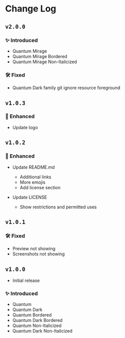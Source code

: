 # Change Log

## `v2.0.0`

### ✨ Introduced

- Quantum Mirage
- Quantum Mirage Bordered
- Quantum Mirage Non-Italicized

### 🛠️ Fixed

- Quantum Dark family git ignore resource foreground

## `v1.0.3`

### 🚀 Enhanced

- Update logo

## `v1.0.2`

### 🚀 Enhanced

- Update README.md

  - Additional links
  - More emojis
  - Add license section

- Update LICENSE

  - Show restrictions and permitted uses

## `v1.0.1`

### 🛠️ Fixed

- Preview not showing
- Screenshots not showing

## `v1.0.0`

- Initial release

### ✨ Introduced

- Quantum
- Quantum Dark
- Quantum Bordered
- Quantum Dark Bordered
- Quantum Non-Italicized
- Quantum Dark Non-Italicized
